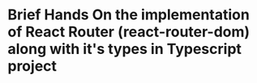 # Brief Hands On the implementation of React Router (react-router-dom) along with it's types in Typescript project

